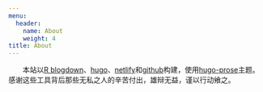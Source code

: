 ```yaml
---
menu:
  header:
    name: About
    weight: 4
title: About
---
```


　　本站以[R blogdown](https://bookdown.org/yihui/blogdown/)、[hugo](https://gohugo.io/)、[netlify](https://www.netlify.com/)和[github](https://github.com/)构建，使用[hugo-prose](https://github.com/yihui/hugo-prose)主题。感谢这些工具背后那些无私之人的辛苦付出，雄辩无益，谨以行动飨之。
